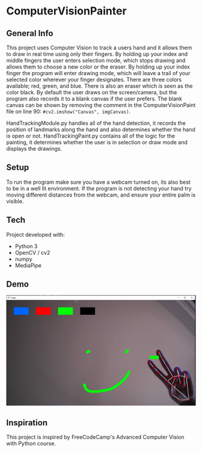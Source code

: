 # ComputerVisionPainter

## General Info
This project uses Computer Vision to track a users hand and it allows them to draw in real time using only their fingers. By holding up your index and middle fingers the user enters selection mode, which stops drawing and allows them to choose a new color or the eraser. By holding up your index finger the program will enter drawing mode, which will leave a trail of your selected color wherever your finger designates. There are three colors available; red, green, and blue. There is also an eraser which is seen as the color black. By default the user draws on the screen/camera, but the program also records it to a blank canvas if the user prefers. The blank canvas can be shown by removing the comment in the ComputerVisionPaint file on line 90: `#cv2.imshow("Canvas", imgCanvas)`.

HandTrackingModule.py handles all of the hand detection, it records the position of landmarks along the hand and also determines whether the hand is open or not. 
HandTrackingPaint.py contains all of the logic for the painting, it determines whether the user is in selection or draw mode and displays the drawings.

## Setup
To run the program make sure you have a webcam turned on, its also best to be in a well lit environment. If the program is not detecting your hand try moving different distances from the webcam, and ensure your entire palm is visible. 

## Tech
Project developed with: 
* Python 3
* OpenCV / cv2
* numpy
* MediaPipe

## Demo
![Example screenshot](HandTrackingPaintScreenShot.PNG)

## Inspiration
This project is inspired by FreeCodeCamp's Advanced Computer Vision with Python course.
